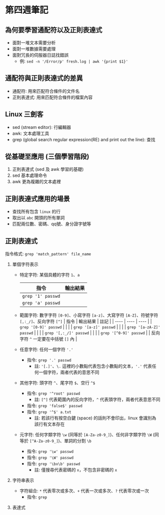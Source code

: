 # 第四週筆記
## 為何要學習通配符以及正則表達式
* 面對一堆文本需要分析
* 面對一堆數據需要處理
* 面對冗長的伺服器日誌找錯誤
    + 例: `sed -n '/Error/p' fresh.log | awk '{print $1}'`
## 通配符與正則表達式的差異
* 通配符: 用來匹配符合條件的文件名
* 正則表達式: 用來匹配符合條件的檔案內容
## Linux 三劍客
* sed (stream editor): 行編輯器
* awk: 文本處理工具
* grep (global search regular expression(RE) and print out the line): 查找
## 從基礎至應用 (三個學習階段)
1. 正則表達式 (sed 及 awk 學習的基礎)
2. sed 基本處理命令
3. awk 更為複雜的文本處裡
## 正則表達式應用的場景
* 查找所有包含 `linux` 的行
* 取出以 `abc` 開頭的所有單詞
* 匹配兩位數、密碼、qq號、身分證字號等
## 正則表達式
指令格式: `grep 'match_pattern' file_name`
1. 單個字符表示
    * 特定字符: 某個具體的字符 `1`、`a`

        | 指令 | 輸出結果 |
        | ---- | ---- |
        | `grep '1' passwd` |  |
        | `grep 'a' passwd` |  |
    * 範圍字符: 數字字符 `[0-9]`、小寫字符 `[a-z]`、大寫字符 `[A-Z]`、符號字符 `[,:_/]`、反向字符 `[^]`
        | 指令 | 輸出結果 | 註記 |
        | ---- | ---- | ---- |
        | `grep '[0-9]' passwd`  |  |  |
        | `grep '[a-z]' passwd`  |  |  |
        | `grep '[a-zA-Z]' passwd` |  |  |
        | `grep '[,:_/]' passwd` |  |  |
        | `grep '[^0-9]' passwd` |  | 反向字符 `^` 一定要在中括號 `[]` 內  |
    * 任意字符: 任何一個字符 `'.'`
        * 指令: `grep '.' passwd`
            * 註: `'[.]'`、`\.` 這裡的小數點代表包含小數點的文本，`'.'` 代表任何一個字符，兩者代表的意思不同 
    * 其他字符: 頭字符 `^`、尾字符 `$`、空行 `^$`
        * 指令: `grep '^root' passwd`
            * 註: `[^]` 代表範圍內的反向字符，`^` 代表頭字符，兩者代表意思不同
        * 指令: `grep 'false$' passwd`
        * 指令: `grep '^$' a.txt`
            * 註: 若該行有按空白鍵 (space) 的話則不會印出，linux 會識別為該行有文本存在
    * 元字符: 任何字類字符 `\w` (同等於 `[A-Za-z0-9_]`)、任何非字類字符 `\W` (同等於 `[^A-Za-z0-9_]`)、單詞的分割 `\b`
        * 指令: `grep '\w' passwd`
        * 指令: `grep '\W' passwd`
        * 指令: `grep '\bx\b' passwd` 
            * 註: 僅搜尋代表密碼的 `x`，不包含非密碼的 `x`
2. 字符串表示
    * 字符組合: `*` 代表零次或多次、`+` 代表一次或多次、`?` 代表零次或一次
        * 指令: `grep`

3. 表達式

